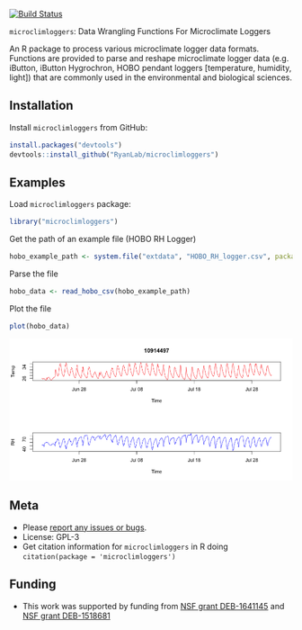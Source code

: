 [![Build Status](https://api.travis-ci.org/RyanLab/microclimloggers.png)](https://travis-ci.org/RyanLab/microclimloggers)

`microclimloggers`: Data Wrangling Functions For Microclimate Loggers

An R package to process various microclimate logger data formats. Functions are provided to parse and reshape microclimate logger data (e.g. iButton, iButton Hygrochron, HOBO pendant loggers [temperature, humidity, light]) that are commonly used in the environmental and biological sciences.

Installation
------------

Install `microclimloggers` from GitHub:

``` r
install.packages("devtools")
devtools::install_github("RyanLab/microclimloggers")
```

Examples
--------

Load `microclimloggers` package:

``` r
library("microclimloggers")
```

Get the path of an example file (HOBO RH Logger)

``` r
hobo_example_path <- system.file("extdata", "HOBO_RH_logger.csv", package = "microclimloggers")
```

Parse the file

``` r
hobo_data <- read_hobo_csv(hobo_example_path)
```

Plot the file

``` r
plot(hobo_data)
```

![](inst/img/unnamed-chunk-5-1.png)

Meta
----

-   Please [report any issues or bugs](https://github.com/pboesu/microclimloggers/issues).
-   License: GPL-3
-   Get citation information for `microclimloggers` in R doing `citation(package = 'microclimloggers')`

Funding
-------

-   This work was supported by funding from [NSF grant DEB-1641145](https://nsf.gov/awardsearch/showAward?AWD_ID=1641145) and [NSF grant DEB-1518681](https://nsf.gov/awardsearch/showAward?AWD_ID=1518681)
